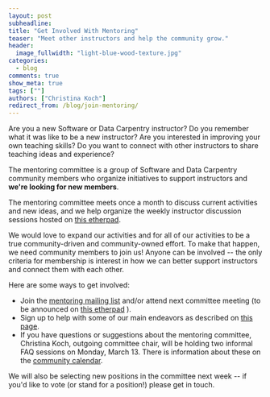 ```yaml
---
layout: post
subheadline:
title: "Get Involved With Mentoring"
teaser: "Meet other instructors and help the community grow."
header:
  image_fullwidth: "light-blue-wood-texture.jpg"
categories:
  - blog
comments: true
show_meta: true
tags: [""]
authors: ["Christina Koch"]
redirect_from: /blog/join-mentoring/
---
```


Are you a new Software or Data Carpentry instructor?  Do you 
remember what it was like to be a new instructor?  Are you 
interested in improving your own teaching skills?  Do you want to connect 
with other instructors to share teaching ideas and experience?

The mentoring committee is a group of Software and Data Carpentry 
community members who organize initiatives to support instructors and 
**we're looking for new members**.

The mentoring committee meets once a month to discuss current activities and 
new ideas, and we help organize the weekly instructor discussion 
sessions hosted on [this etherpad](http://pad.software-carpentry.org/instructor-discussion).  

We would love to expand our activities and for all of our activities 
to be a true community-driven and community-owned effort.  To make 
that happen, we need community members to join us!  Anyone can be 
involved -- the only criteria for membership is interest in how we can 
better support instructors and connect them with each other.  

Here are some ways to get involved: 

- Join the [mentoring mailing list](http://lists.software-carpentry.org/listinfo/mentoring) 
and/or attend next committee meeting (to be announced 
on [this etherpad](http://pad.software-carpentry.org/scf-mentoring) ). 
- Sign up to help with some of our main endeavors as described on 
[this page](https://github.com/swcarpentry/board/blob/master/subcommittees/mentoring/README.md).  
- If you have questions or suggestions about the mentoring committee, 
Christina Koch, outgoing committee chair, will be 
holding two informal FAQ sessions on Monday, March 13.  There is information 
about these on the [community calendar](https://software-carpentry.org/join/).  

We will also be selecting new positions in the committee next week -- if you'd like 
to vote (or stand for a position!) please get in touch.  
